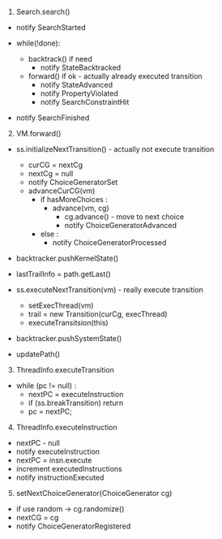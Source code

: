 1. Search.search()
- notify SearchStarted
- while(!done):
    + backtrack() if need
        * notify StateBacktracked
    + forward() if ok - actually already executed transition
        + notify StateAdvanced
        + notify PropertyViolated
        + notify SearchConstraintHit

- notify SearchFinished

2. VM.forward()
- ss.initializeNextTransition() - actually not execute transition
    + curCG = nextCg
    + nextCg = null
    + notify ChoiceGeneratorSet
    + advanceCurCG(vm)
        * if hasMoreChoices :
            * advance(vm, cg)
                + cg.advance() - move to next choice
                + notify ChoiceGeneratorAdvanced
        * else :
            * notify ChoiceGeneratorProcessed
- backtracker.pushKernelState()
- lastTrailInfo = path.getLast()
- ss.executeNextTransition(vm) - really execute transition
    + setExecThread(vm)
    + trail = new Transition(curCg, execThread)
    + executeTransitsion(this)

- backtracker.pushSystemState()
- updatePath()


3. ThreadInfo.executeTransition
- while (pc != null) :
    - nextPC = executeInstruction
    - if (ss.breakTransition) return
    - pc = nextPC;

4. ThreadInfo.executeInstruction
- nextPC - null
- notify executeInstruction
- nextPC = insn.execute
- increment executedInstructions
- notify instructionExecuted

5. setNextChoiceGenerator(ChoiceGenerator cg)
- if use random -> cg.randomize()
- nextCG = cg
- notify ChoiceGeneratorRegistered
